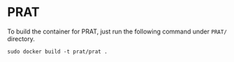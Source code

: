 # PRAT

To build the container for PRAT, just run the following command under `PRAT/` directory.
```
sudo docker build -t prat/prat .
```
